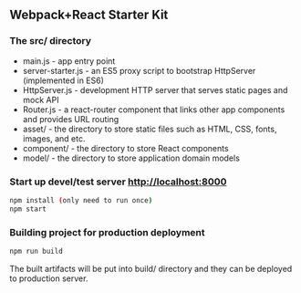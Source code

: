 Webpack+React Starter Kit
-------------------------

### The src/ directory

* main.js - app entry point
* server-starter.js - an ES5 proxy script to bootstrap HttpServer (implemented in ES6)
* HttpServer.js - development HTTP server that serves static pages and mock API
* Router.js - a react-router component that links other app components and provides URL routing
* asset/ - the directory to store static files such as HTML, CSS, fonts, images, and etc.
* component/ - the directory to store React components
* model/ - the directory to store application domain models


### Start up devel/test server [http://localhost:8000](http://localhost:8000)

```bash
npm install (only need to run once)
npm start
```

### Building project for production deployment

```bash
npm run build
```
The built artifacts will be put into build/ directory and they can be deployed to production server.